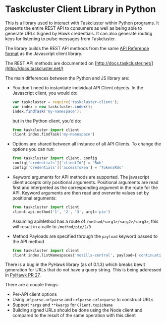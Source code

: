 Taskcluster Client Library in Python
======================================

This is a library used to interact with Taskcluster within Python programs.  It
presents the entire REST API to consumers as well as being able to generate
URLs Signed by Hawk credentials.  It can also generate routing keys for
listening to pulse messages from Taskcluster.

The library builds the REST API methods from the same [API Reference
format](http://docs.taskcluster.net/tools/references/index.html) as the
Javascript client library.

The REST API methods are documented on
[http://docs.taskcluster.net/](http://docs.taskcluster.net/)

The main differences between the Python and JS library are:

* You don't need to instantiate individual API Client objects.  In the
  Javascript client, you would do:

    ```javascript
    var taskcluster = require('taskcluster-client');
    var index = new taskcluster.index();
    index.findTask('my-namespace');
    ```
    but in the Python client, you'd do:
    ```python
    from taskcluster import client
    client.index.findTask('my-namespace')
    ```

* Options are shared between all instance of all API Clients.  To change the
  options you can run:

    ```python
    from taskcluster import client, config
    config['credentials']['clientId'] = 'Bob'
    config['credentials']['accessToken'] = 'TokensRUs'
    ```

* Keyword arguments for API methods are supported.  The javascript client
  accepts only positional arguments.  Positional arguments are read first and
  interpreted as the corresponding argument in the route for the API.  Keyword
  arguments are then read and overwrite values set by positional arguments:

    ```python
    from taskcluster import client
    client.api.method('1', '2', '3', arg1='pie')
    ```
    Assuming apiMethod has a route of `/method/<arg1>/<arg2>/<arg3>`, this will result in a calle to `/method/pie/2/3`

* Method Payloads are specified through the `payload` keyword passed to the API
  method

    ```python
    from taskcluster import client
    client.index.listNamespaces('mozilla-central', payload={'continuationToken': 'a_token'})
    ```

There is a bug in the PyHawk library (as of 0.1.3) which breaks bewit
generation for URLs that do not have a query string.  This is being addressed
in [PyHawk PR 27](https://github.com/mozilla/PyHawk/pull/27). 

There are a couple things:

* Per-API client options
* Using `urlparse.urlparse` and `urlparse.urlunparse` to construct URLs
* Support `*args` and `**kwargs` for `Client.topicName`
* Building signed URLs should be done using the Node client and compared
  to the result of the same operation with this client
